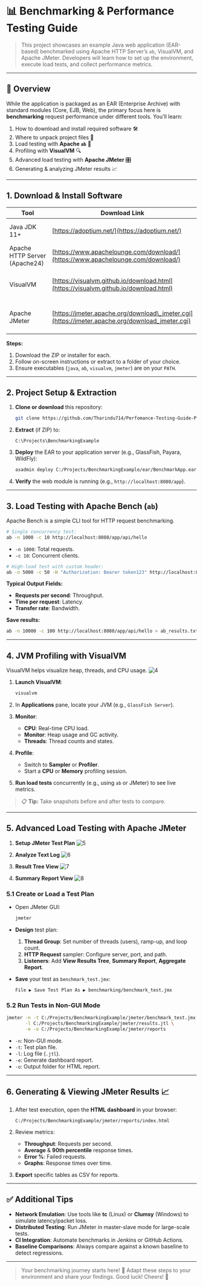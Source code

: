 # 📊 Benchmarking & Performance Testing Guide

> This project showcases an example Java web application (EAR-based) benchmarked using Apache HTTP Server’s `ab`, VisualVM, and Apache JMeter. Developers will learn how to set up the environment, execute load tests, and collect performance metrics.

---

## 📝 Overview

While the application is packaged as an EAR (Enterprise Archive) with standard modules (Core, EJB, Web), the primary focus here is **benchmarking** request performance under different tools. You'll learn:

1. How to download and install required software 🛠️
2. Where to unpack project files 📂
3. Load testing with **Apache `ab`** 🚀
4. Profiling with **VisualVM** 🔍
5. Advanced load testing with **Apache JMeter** 🎛️
6. Generating & analyzing JMeter results 📈

---

## 1. Download & Install Software

| Tool                          | Download Link                                                                                   | Notes                               |
| ----------------------------- | ----------------------------------------------------------------------------------------------- | ----------------------------------- |
| Java JDK 11+                  | [https://adoptium.net/](https://adoptium.net/)                                                  | Install and set `JAVA_HOME`.        |
| Apache HTTP Server (Apache24) | [https://www.apachelounge.com/download/](https://www.apachelounge.com/download/)                | Needed for `ab` (Apache Bench).     |
| VisualVM                      | [https://visualvm.github.io/download.html](https://visualvm.github.io/download.html)            | For JVM profiling and monitoring.   |
| Apache JMeter                 | [https://jmeter.apache.org/download\_jmeter.cgi](https://jmeter.apache.org/download_jmeter.cgi) | Extract and configure `.jmx` tests. |

**Steps:**

1. Download the ZIP or installer for each.
2. Follow on-screen instructions or extract to a folder of your choice.
3. Ensure executables (`java`, `ab`, `visualvm`, `jmeter`) are on your `PATH`.

---

## 2. Project Setup & Extraction

1. **Clone or download** this repository:

   ```bash
   git clone https://github.com/Tharindu714/Perfomance-Testing-Guide-Project.git
   ```
2. **Extract** (if ZIP) to:

   ```text
   C:\Projects\BenchmarkingExample
   ```
3. **Deploy** the EAR to your application server (e.g., GlassFish, Payara, WildFly):

   ```bash
   asadmin deploy C:/Projects/BenchmarkingExample/ear/BenchmarkApp.ear
   ```
4. **Verify** the web module is running (e.g., `http://localhost:8080/app`).

---

## 3. Load Testing with Apache Bench (`ab`)

Apache Bench is a simple CLI tool for HTTP request benchmarking.

```bash
# Single concurrency test:
ab -n 1000 -c 10 http://localhost:8080/app/api/hello
```

* `-n 1000`: Total requests.
* `-c 10`: Concurrent clients.

```bash
# High-load test with custom header:
ab -n 5000 -c 50 -H "Authorization: Bearer token123" http://localhost:8080/app/api/data
```

**Typical Output Fields:**

* **Requests per second**: Throughput.
* **Time per request**: Latency.
* **Transfer rate**: Bandwidth.

**Save results:**

```bash
ab -n 10000 -c 100 http://localhost:8080/app/api/hello > ab_results.txt
```

---

## 4. JVM Profiling with VisualVM

VisualVM helps visualize heap, threads, and CPU usage.
![4](https://github.com/user-attachments/assets/b551ba83-e4fb-4565-adc4-8b15de86fc21)

1. **Launch VisualVM**:

   ```bash
   visualvm
   ```
2. In **Applications** pane, locate your JVM (e.g., `GlassFish Server`).
3. **Monitor**:

   * **CPU**: Real-time CPU load.
   * **Monitor**: Heap usage and GC activity.
   * **Threads**: Thread counts and states.
4. **Profile**:

   * Switch to **Sampler** or **Profiler**.
   * Start a **CPU** or **Memory** profiling session.
5. **Run load tests** concurrently (e.g., using `ab` or JMeter) to see live metrics.

> 📋 **Tip:** Take snapshots before and after tests to compare.

---

## 5. Advanced Load Testing with Apache JMeter

1. **Setup JMeter Test Plan**
![5](https://github.com/user-attachments/assets/09ffcca7-921e-42de-bd74-8a3b82121c14)

1. **Analyze Text Log**
![6](https://github.com/user-attachments/assets/076ee6f7-d078-43fc-900e-3aa06141ffb9)

1. **Result Tree View**
![7](https://github.com/user-attachments/assets/ec5bc188-bdbb-44f7-b10c-212477bb5490)

1. **Summary Report View**
![8](https://github.com/user-attachments/assets/58032917-42cd-4878-beed-90f7bb47bd12)

### 5.1 Create or Load a Test Plan

* Open JMeter GUI:

  ```bash
  jmeter
  ```

* **Design** test plan:

  1. **Thread Group**: Set number of threads (users), ramp-up, and loop count.
  2. **HTTP Request** sampler: Configure server, port, and path.
  3. **Listeners**: Add **View Results Tree**, **Summary Report**, **Aggregate Report**.

* **Save** your test as `benchmark_test.jmx`:

  ```text
  File ▶ Save Test Plan As ▶ benchmarking/benchmark_test.jmx
  ```

### 5.2 Run Tests in Non-GUI Mode

```bash
jmeter -n -t C:/Projects/BenchmarkingExample/jmeter/benchmark_test.jmx \
       -l C:/Projects/BenchmarkingExample/jmeter/results.jtl \
       -e -o C:/Projects/BenchmarkingExample/jmeter/reports
```

* `-n`: Non-GUI mode.
* `-t`: Test plan file.
* `-l`: Log file (`.jtl`).
* `-e`: Generate dashboard report.
* `-o`: Output folder for HTML report.

---

## 6. Generating & Viewing JMeter Results 📈

1. After test execution, open the **HTML dashboard** in your browser:

   ```text
   C:/Projects/BenchmarkingExample/jmeter/reports/index.html
   ```

2. Review metrics:

   * **Throughput**: Requests per second.
   * **Average** & **90th percentile** response times.
   * **Error %**: Failed requests.
   * **Graphs**: Response times over time.

3. **Export** specific tables as CSV for reports.

---

## ✅ Additional Tips

* **Network Emulation**: Use tools like **tc** (Linux) or **Clumsy** (Windows) to simulate latency/packet loss.
* **Distributed Testing**: Run JMeter in master-slave mode for large-scale tests.
* **CI Integration**: Automate benchmarks in Jenkins or GitHub Actions.
* **Baseline Comparisons**: Always compare against a known baseline to detect regressions.

---

> Your benchmarking journey starts here! 🚀 Adapt these steps to your environment and share your findings. Good luck! Cheers! 🎉
